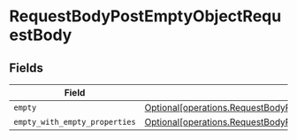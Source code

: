 # RequestBodyPostEmptyObjectRequestBody


## Fields

| Field                                                                                                                                                                              | Type                                                                                                                                                                               | Required                                                                                                                                                                           | Description                                                                                                                                                                        |
| ---------------------------------------------------------------------------------------------------------------------------------------------------------------------------------- | ---------------------------------------------------------------------------------------------------------------------------------------------------------------------------------- | ---------------------------------------------------------------------------------------------------------------------------------------------------------------------------------- | ---------------------------------------------------------------------------------------------------------------------------------------------------------------------------------- |
| `empty`                                                                                                                                                                            | [Optional[operations.RequestBodyPostEmptyObjectRequestBodyEmpty]](undefined/models/operations/requestbodypostemptyobjectrequestbodyempty.md)                                       | :heavy_minus_sign:                                                                                                                                                                 | N/A                                                                                                                                                                                |
| `empty_with_empty_properties`                                                                                                                                                      | [Optional[operations.RequestBodyPostEmptyObjectRequestBodyEmptyWithEmptyProperties]](undefined/models/operations/requestbodypostemptyobjectrequestbodyemptywithemptyproperties.md) | :heavy_minus_sign:                                                                                                                                                                 | N/A                                                                                                                                                                                |